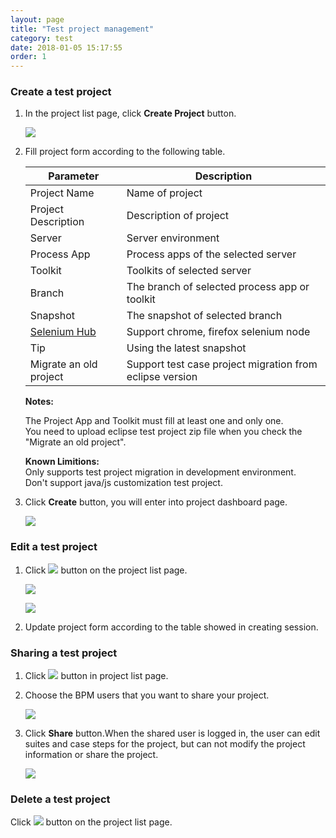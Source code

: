 ```yaml
---
layout: page
title: "Test project management"
category: test
date: 2018-01-05 15:17:55
order: 1
---
```

    
### Create a test project

  1. In the project list page, click **Create Project** button.
  
     ![][tutorial_createproject] 
  
  2. Fill project form according to the following table.
  
     Parameter             | Description       
     ----------------------|-------------------
     Project Name          |Name of project    
     Project Description   |Description of project
     Server                |Server environment
     Process App           |Process apps of the selected server
     Toolkit               |Toolkits of  selected server
     Branch                |The branch of selected process app or toolkit
     Snapshot              |The snapshot of selected branch
     [Selenium Hub][2]     |Support chrome, firefox selenium node 
     Tip                   |Using the latest snapshot 
     Migrate an old project|Support test case project migration from eclipse version
     
     **Notes:**     
     
     The Project App and Toolkit must fill at least one and only one.     
     You need to upload eclipse test project zip file when you check the "Migrate an old project".  
     
     **Known Limitions:**   
     Only supports test project migration in development environment.  
     Don't support java/js customization test project.
      
        
  3. Click **Create** button, you will enter into project dashboard page.

     ![][tutorial_project_info] 
  
### Edit a test project

  1. Click ![][test_project_edit_button] button on the project list page.
  
     ![][tutorial_project_list]
     
     ![][test_project_edit_form]
     
  2. Update project form according to the table showed in creating session.


### Sharing a test project

1. Click ![][test_sharing_project] button in project list page.

2. Choose the BPM users that you want to share your project.

     ![][test_sharing_project_form]
  
3. Click **Share** button.When the shared user is logged in, the user can edit suites and case steps for the project, but can not modify the project information or share the project.

     ![][test_sharing_project_list]  
     
### Delete a test project

  Click ![][test_project_delete_button] button on the project list page.
  
     

[test_sharing_project]: ../images/test/test_sharing_project.PNG
[test_sharing_project_list]: ../images/test/test_sharing_project_list.PNG
[test_sharing_project_form]: ../images/test/test_sharing_project_form.PNG
[test_project_edit_form]: ../images/test/test_project_edit_form.PNG
[test_project_edit_button]: ../images/test/test_project_edit_button.PNG
[test_project_delete_button]: ../images/test/test_project_delete_button.PNG
[tutorial_project_list]: ../images/tutorial/tutorial_project_list.PNG
[tutorial_createproject]: ../images/tutorial/tuorial_project_create.PNG 
[tutorial_project_info]: ../images/tutorial/tutorial_project_info.PNG
[1]: ../administration/administration-bpm-configuration.html
[2]: ../administration/administration-selenium-hub-configuration.html
